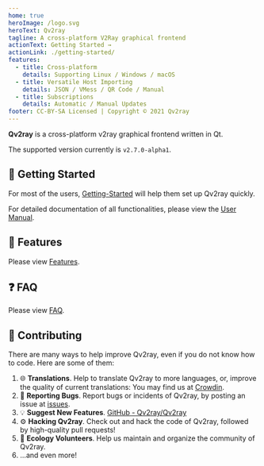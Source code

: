 ```yaml
---
home: true
heroImage: /logo.svg
heroText: Qv2ray
tagline: A cross-platform V2Ray graphical frontend
actionText: Getting Started →
actionLink: ./getting-started/
features:
  - title: Cross-platform
    details: Supporting Linux / Windows / macOS
  - title: Versatile Host Importing
    details: JSON / VMess / QR Code / Manual
  - title: Subscriptions
    details: Automatic / Manual Updates
footer: CC-BY-SA Licensed | Copyright © 2021 Qv2ray
---
```


**Qv2ray** is a cross-platform v2ray graphical frontend written in Qt.

The supported version currently is `v2.7.0-alpha1`.

## 🚀 Getting Started

For most of the users, [Getting-Started](getting-started/README.md) will help them set up Qv2ray quickly.

For detailed documentation of all functionalities, please view the [User Manual](manual.md).

## 📃 Features

Please view [Features](features.md).

## ❓ FAQ

Please view [FAQ](faq/README.md).

## 👷 Contributing

There are many ways to help improve Qv2ray, even if you do not know how to code. Here are some of them:

1. 🌐 **Translations**. Help to translate Qv2ray to more languages, or, improve the quality of current translations: You may find us at [Crowdin](https://crowdin.com/translate/qv2ray/).
2. 🐛 **Reporting Bugs**. Report bugs or incidents of Qv2ray, by posting an issue at [issues](https://github.com/Qv2ray/Qv2ray/issues).
3. 💡 **Suggest New Features**. [GitHub - Qv2ray/Qv2ray](https://github.com/Qv2ray/Qv2ray)
4. ⚙️ **Hacking Qv2ray**. Check out and hack the code of Qv2ray, followed by high-quality pull requests!
5. 📆 **Ecology Volunteers**. Help us maintain and organize the community of Qv2ray.
6. ...and even more!

